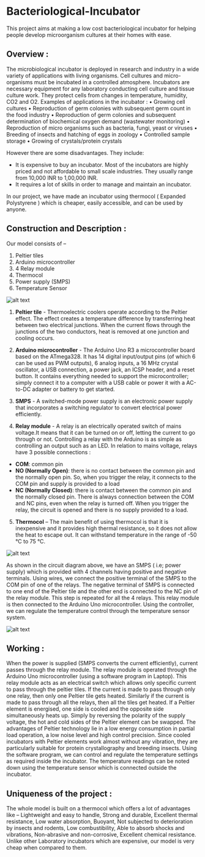 # Bacteriological-Incubator
This project aims at making a low cost bacteriological incubator for helping people develop microorganism cultures at their homes with ease.

## Overview :
The microbiological incubator is deployed in research and industry in a wide variety of applications with living organisms. Cell cultures and micro-organisms must be incubated in a controlled atmosphere. 
Incubators are necessary equipment for any laboratory conducting cell culture and tissue culture work. They protect cells from changes in temperature, humidity, CO2 and O2.
Examples of applications in the incubator :
•	Growing cell cultures
•	Reproduction of germ colonies with subsequent germ count in the food industry
•	Reproduction of germ colonies and subsequent determination of biochemical oxygen demand (wastewater monitoring)
•	Reproduction of micro organisms such as bacteria, fungi, yeast or viruses
•	Breeding of insects and hatching of eggs in zoology
•	Controlled sample storage
•	Growing of crystals/protein crystals

However there are some disadvantages. They include:
- It is expensive to buy an incubator. Most of the incubators are highly priced and not     affordable to small scale industries. They usually range from 10,000 INR to 1,00,000 INR.
- It requires a lot of skills in order to manage and maintain an incubator.

In our project, we have made an incubator using thermocol ( Expanded Polystyrene ) which is cheaper, easily accessible, and can be used by anyone. 

## Construction and Description :
Our model consists of –
1)	Peltier tiles
2)	Arduino microcontroller 
3)	4 Relay module
4)	Thermocol
5)	Power supply (SMPS)
6)	Temperature Sensor

![alt text](https://preview.ibb.co/kos7sH/20180403_140213.jpg)

1) **Peltier tile** - Thermoelectric coolers operate according to the Peltier effect. The effect creates a temperature difference by transferring heat between two electrical junctions. When the current flows through the junctions of the two conductors, heat is removed at one junction and cooling occurs.

2) **Arduino microcontroller** - The Arduino Uno R3  a microcontroller board based on the ATmega328. It has 14 digital input/output pins (of which 6 can be used as PWM outputs), 6 analog inputs, a 16 MHz crystal oscillator, a USB connection, a power jack, an ICSP header, and a reset button. It contains everything needed to support the microcontroller; simply connect it to a computer with a USB cable or power it with a AC-to-DC adapter or battery to get started.

3) **SMPS** - A switched-mode power supply is an electronic power supply that incorporates a switching regulator to convert electrical power efficiently. 

4) **Relay module** - A relay is an electrically operated switch of mains voltage.It means that it can be turned on or off, letting the current to go through or not. Controlling a relay with the Arduino is as simple as controlling an output such as an LED. 
In relation to mains voltage, relays have 3 possible connections : 
- **COM**: common pin
- **NO (Normally Open)**: there is no contact between the common pin and the normally open pin. So, when you trigger the relay, it connects to the COM pin and supply is provided to a load
- **NC (Normally Closed)**: there is contact between the common pin and the    normally closed pin. There is always connection between the COM and NC pins, even when the relay is turned off. When you trigger the relay, the circuit    is opened and there is no supply provided to a load.
           
5) **Thermocol** – The main benefit of using thermocol is that it is inexpensive and it  provides high thermal resistance, so it does not allow the heat to escape out. It can withstand temperature in the range of -50 °C to 75 °C.

![alt text](https://preview.ibb.co/jG9LCH/20180403_135538.jpg)

As shown in the circuit diagram above, we have an SMPS ( i.e; power supply) which is provided with 4 channels having positive and negative terminals. Using wires, we connect the positive terminal of the SMPS to the COM pin of one of the relays. The negative terminal of SMPS is connected to one end of the Peltier tile and the other end is connected to the NC pin of the relay module. This step is repeated for all the 4 relays. This relay module is then connected to the Arduino Uno microcontroller. Using the controller, we can regulate the temperature control through the temperature sensor system. 

![alt text](https://preview.ibb.co/jjktXH/20180403_140019.jpg)

## Working : 
When the power is supplied (SMPS converts the current efficiently), current passes through the relay module. The relay module is operated through the Arduino Uno microcontroller (using a software program in Laptop). This relay module acts as an electrical switch which allows only specific current to pass through the peltier tiles. If the current is made to pass through only one relay, then only one Peltier tile gets heated. Similarly if the current is made to pass through all the relays, then all the tiles get heated. If a Peltier element is energised, one side is cooled and the opposite side simultaneously heats up. Simply by reversing the polarity of the supply voltage, the hot and cold sides of the Peltier element can be swapped. The advantages of Peltier technology lie in a low energy consumption in partial load operation, a low noise level and high control precision. Since cooled incubators with Peltier elements work almost without any vibration, they are particularly suitable for protein crystallography and breeding insects.
Using the software program, we can control and regulate the temperature settings as required inside the incubator. The temperature readings can be noted down using the temperature sensor which is connected outside the incubator.



## Uniqueness of the project :
The whole model is built on a thermocol which offers a lot of advantages like –  Lightweight and easy to handle, Strong and durable, Excellent thermal resistance, Low water absorption, Buoyant, Not subjected to deterioration by insects and rodents, Low combustibility, Able to absorb shocks and vibrations, Non-abrasive and non-corrosive, Excellent chemical resistance.
Unlike other Laboratory incubators which are expensive, our model is very cheap when compared to them.
